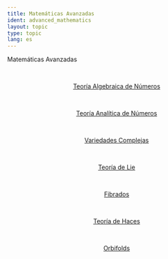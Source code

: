 ```yaml
---
title: Matemáticas Avanzadas
ident: advanced_mathematics
layout: topic
type: topic
lang: es
---
```


Matemáticas Avanzadas

<div style="position: relative;" align="center">

<a style="padding: 20px;" href="/subjects/{{page.lang}}/algebraic_number_theory.html"><p class="subject algebraic_number_theory">Teoría Algebraica de Números</p></a>
<a style="padding: 20px;" href="/subjects/{{page.lang}}/analytic_number_theory.html"><p class="subject analytic_number_theory">Teoría Analítica de Números</p></a>
<a style="padding: 20px;" href="/subjects/{{page.lang}}/algebraic_complex_manifolds.html"><p class="subject complex_manifolds">Variedades Complejas</p></a>
<a style="padding: 20px;" href="/subjects/{{page.lang}}/differentiable_lie_theory.html"><p class="subject lie_theory">Teoría de Lie</p></a>
<a style="padding: 20px;" href="/subjects/{{page.lang}}/bundles.html"><p class="subject bundles">Fibrados</p></a>
<a style="padding: 20px;" href="/subjects/{{page.lang}}/differentiable_sheaf_theory.html"><p class="subject sheaf_theory">Teoría de Haces</p></a>
<a style="padding: 20px;" href="/subjects/{{page.lang}}/orbifolds.html"><p class="subject orbifolds">Orbifolds</p></a>

</div>